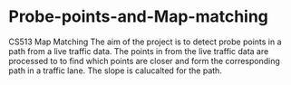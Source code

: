 # Probe-points-and-Map-matching
CS513 Map Matching
The aim of the project is to detect probe points in a path from a live traffic data. The points in from the live traffic data are processed to 
to find which points are closer and form the corresponding path in a traffic lane. The slope is calucalted for the path.
